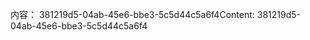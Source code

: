 <span data-ttu-id="e466b-101">内容： 381219d5-04ab-45e6-bbe3-5c5d44c5a6f4</span><span class="sxs-lookup"><span data-stu-id="e466b-101">Content: 381219d5-04ab-45e6-bbe3-5c5d44c5a6f4</span></span>